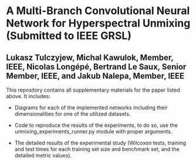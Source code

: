 # A Multi-Branch Convolutional Neural Network for Hyperspectral Unmixing (Submitted to IEEE GRSL) #
## Lukasz Tulczyjew, Michal Kawulok, Member, IEEE, Nicolas Longépé, Bertrand Le Saux, Senior Member, IEEE, and Jakub Nalepa, Member, IEEE ##

This repository contains all supplementary materials for the paper listed above. It includes:

- Diagrams for each of the implemented networks including their dimensionalities for one of the utilized datasets.

- Code to reproduce the results of the experiments, to do so, use the unmixing_experiments_runner.py module with proper arguments.

- The detailed results of the experimental study (Wilcoxon tests, training and test times for each training set size and benchmark set, and the detailed metric values).
